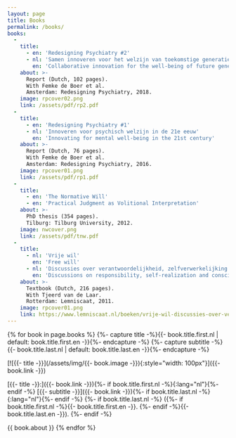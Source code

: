 ```yaml
---
layout: page
title: Books
permalink: /books/
books:
  -
    title:
      - en: 'Redesigning Psychiatry #2'
      - nl: 'Samen innoveren voor het welzijn van toekomstige generaties'
        en: 'Collaborative innovation for the well-being of future generations'
    about: >-
      Report (Dutch, 102 pages).
      With Femke de Boer et al.
      Amsterdam: Redesigning Psychiatry, 2018.    
    image: rpcover02.png
    link: /assets/pdf/rp2.pdf
  -
    title:
      - en: 'Redesigning Psychiatry #1'
      - nl: 'Innoveren voor psychisch welzijn in de 21e eeuw'
        en: 'Innovating for mental well-being in the 21st century'
    about: >-
      Report (Dutch, 76 pages).
      With Femke de Boer et al.
      Amsterdam: Redesigning Psychiatry, 2016.
    image: rpcover01.png
    link: /assets/pdf/rp1.pdf
  -
    title:
      - en: 'The Normative Will'
      - en: 'Practical Judgment as Volitional Interpretation'
    about: >-
      PhD thesis (354 pages).
      Tilburg: Tilburg University, 2012.
    image: nwcover.png
    link: /assets/pdf/tnw.pdf
  -
    title:
      - nl: 'Vrije wil'
        en: 'Free will'
      - nl: 'Discussies over verantwoordelijkheid, zelfverwerkelijking en bewustzijn'
        en: 'Discussions on responsibility, self-realization and consciousness'
    about: >-
      Textbook (Dutch, 216 pages).
      With Tjeerd van de Laar.
      Rotterdam: Lemniscaat, 2011.
    image: rpcover01.png
    link: https://www.lemniscaat.nl/boeken/vrije-wil-discussies-over-verantwoordelijkheid-zelfverwerkelijking-en-bewustzijn/
---
```


{% for book in page.books %}
  {%- capture title -%}{{- book.title.first.nl | default: book.title.first.en -}}{%- endcapture -%}
  {%- capture subtitle -%}{{- book.title.last.nl | default: book.title.last.en -}}{%- endcapture -%}

  [![{{- title -}}](/assets/img/{{- book.image -}}){:style="width: 100px"}]({{- book.link -}})

  [{{- title -}}:]({{- book.link -}}){%- if book.title.first.nl -%}{:lang="nl"}{%- endif -%}
  [{{- subtitle -}}]({{- book.link -}}){%- if book.title.last.nl -%}{:lang="nl"}{%- endif -%}
  {%- if book.title.last.nl -%}
    ({%- if book.title.first.nl -%}{{- book.title.first.en -}}. {%- endif -%}{{- book.title.last.en -}}).
  {%- endif -%}

  {{ book.about }}
{% endfor %}
